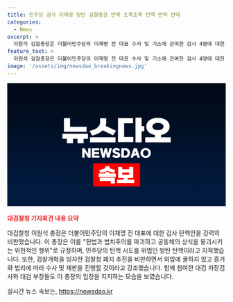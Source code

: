 ```yaml
---
title: 민주당 검사 이재명 방탄 검찰총장 반박 조목조목 탄핵 반박 반대
categories:
  - News
excerpt: >
  이원석 검찰총장은 더불어민주당의 이재명 전 대표 수사 및 기소에 관여한 검사 4명에 대한 탄핵안을 33분간의 기자회견에서 강하게 비판했다. 그는 이를 헌법과 법치주의를 파괴하고 공동체의 상식을 붕괴시키는 것이라며 위헌, 위법, 사법방해, 보복, 방탄 탄핵으로 규정했고, 민주당의 탄핵 시도를 이재명 전 대표의 방탄을 위한 것으로 지적했다. 이어서 불법 정치자금을 받거나 뇌물을 받거나 일본군 위안부 피해자 할머니들 보조금을 빼먹거나 하는 사례들을 언급하며 보복성을 지적했다. 또한, 검찰 개혁을 빙자한 검찰청 폐지 추진도 비판하고, 검찰은 외압에 절대 굴하지 않을 것이라고 강조했다.
feature_text: >
  이원석 검찰총장은 더불어민주당의 이재명 전 대표 수사 및 기소에 관여한 검사 4명에 대한 탄핵안을 33분간의 기자회견에서 강하게 비판했다. 그는 이를 헌법과 법치주의를 파괴하고 공동체의 상식을 붕괴시키는 것이라며 위헌, 위법, 사법방해, 보복, 방탄 탄핵으로 규정했고, 민주당의 탄핵 시도를 이재명 전 대표의 방탄을 위한 것으로 지적했다. 이어서 불법 정치자금을 받거나 뇌물을 받거나 일본군 위안부 피해자 할머니들 보조금을 빼먹거나 하는 사례들을 언급하며 보복성을 지적했다. 또한, 검찰 개혁을 빙자한 검찰청 폐지 추진도 비판하고, 검찰은 외압에 절대 굴하지 않을 것이라고 강조했다.
image: '/assets/img/newsdao_breakingnews.jpg'
---
```


<p><img src="/assets/img/newsdao_breakingnews.jpg" alt="bookingtag 속보" /></p>

<p><b><span style="color: #ee2323;">대검찰청 기자회견 내용 요약</span></b></p>

<p>대검찰청 이원석 총장은 더불어민주당의 이재명 전 대표에 대한 검사 탄핵안을 강력히 비판했습니다. 이 총장은 이를 "헌법과 법치주의를 파괴하고 공동체의 상식을 붕괴시키는 위헌적인 행위"로 규정하며, 민주당의 탄핵 시도를 위법인 방탄 탄핵이라고 지적했습니다. 또한, 검찰개혁을 빙자한 검찰청 폐지 추진을 비판하면서 외압에 굴하지 않고 증거와 법리에 따라 수사 및 재판을 진행할 것이라고 강조했습니다. 함께 참여한 대검 차장검사와 대검 부장들도 이 총장의 입장을 지지하는 모습을 보였습니다.</p>
실시간 뉴스 속보는, <a href="https://newsdao.kr" rel="dofollow">https://newsdao.kr</a>


